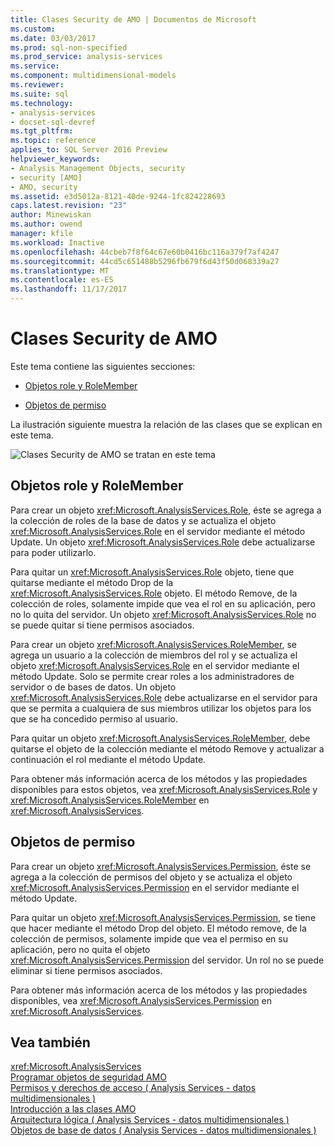 ```yaml
---
title: Clases Security de AMO | Documentos de Microsoft
ms.custom: 
ms.date: 03/03/2017
ms.prod: sql-non-specified
ms.prod_service: analysis-services
ms.service: 
ms.component: multidimensional-models
ms.reviewer: 
ms.suite: sql
ms.technology:
- analysis-services
- docset-sql-devref
ms.tgt_pltfrm: 
ms.topic: reference
applies_to: SQL Server 2016 Preview
helpviewer_keywords:
- Analysis Management Objects, security
- security [AMO]
- AMO, security
ms.assetid: e3d5012a-8121-40de-9244-1fc824228693
caps.latest.revision: "23"
author: Minewiskan
ms.author: owend
manager: kfile
ms.workload: Inactive
ms.openlocfilehash: 44cbeb7f8f64c67e60b0416bc116a379f7af4247
ms.sourcegitcommit: 44cd5c651488b5296fb679f6d43f50d068339a27
ms.translationtype: MT
ms.contentlocale: es-ES
ms.lasthandoff: 11/17/2017
---
```

# <a name="amo-security-classes"></a>Clases Security de AMO
  Este tema contiene las siguientes secciones:  
  
-   [Objetos role y RoleMember](#RolesMembers)  
  
-   [Objetos de permiso](#Permissions)  
  
 La ilustración siguiente muestra la relación de las clases que se explican en este tema.  
  
 ![Clases Security de AMO se tratan en este tema](../../../analysis-services/multidimensional-models/analysis-management-objects/media/amo-securityclasses.gif "clases Security de AMO se tratan en este tema")  
  
##  <a name="RolesMembers"></a>Objetos role y RoleMember  
 Para crear un objeto <xref:Microsoft.AnalysisServices.Role>, éste se agrega a la colección de roles de la base de datos y se actualiza el objeto <xref:Microsoft.AnalysisServices.Role> en el servidor mediante el método Update. Un objeto <xref:Microsoft.AnalysisServices.Role> debe actualizarse para poder utilizarlo.  
  
 Para quitar un <xref:Microsoft.AnalysisServices.Role> objeto, tiene que quitarse mediante el método Drop de la <xref:Microsoft.AnalysisServices.Role> objeto. El método Remove, de la colección de roles, solamente impide que vea el rol en su aplicación, pero no lo quita del servidor. Un objeto <xref:Microsoft.AnalysisServices.Role> no se puede quitar si tiene permisos asociados.  
  
 Para crear un objeto <xref:Microsoft.AnalysisServices.RoleMember>, se agrega un usuario a la colección de miembros del rol y se actualiza el objeto <xref:Microsoft.AnalysisServices.Role> en el servidor mediante el método Update. Solo se permite crear roles a los administradores de servidor o de bases de datos. Un objeto <xref:Microsoft.AnalysisServices.Role> debe actualizarse en el servidor para que se permita a cualquiera de sus miembros utilizar los objetos para los que se ha concedido permiso al usuario.  
  
 Para quitar un objeto <xref:Microsoft.AnalysisServices.RoleMember>, debe quitarse el objeto de la colección mediante el método Remove y actualizar a continuación el rol mediante el método Update.  
  
 Para obtener más información acerca de los métodos y las propiedades disponibles para estos objetos, vea <xref:Microsoft.AnalysisServices.Role> y <xref:Microsoft.AnalysisServices.RoleMember> en <xref:Microsoft.AnalysisServices>.  
  
##  <a name="Permissions"></a>Objetos de permiso  
 Para crear un objeto <xref:Microsoft.AnalysisServices.Permission>, éste se agrega a la colección de permisos del objeto y se actualiza el objeto <xref:Microsoft.AnalysisServices.Permission> en el servidor mediante el método Update.  
  
 Para quitar un objeto <xref:Microsoft.AnalysisServices.Permission>, se tiene que hacer mediante el método Drop del objeto. El método remove, de la colección de permisos, solamente impide que vea el permiso en su aplicación, pero no quita el objeto <xref:Microsoft.AnalysisServices.Permission> del servidor. Un rol no se puede eliminar si tiene permisos asociados.  
  
 Para obtener más información acerca de los métodos y las propiedades disponibles, vea <xref:Microsoft.AnalysisServices.Permission> en <xref:Microsoft.AnalysisServices>.  
  
## <a name="see-also"></a>Vea también  
 <xref:Microsoft.AnalysisServices>   
 [Programar objetos de seguridad AMO](../../../analysis-services/multidimensional-models/analysis-management-objects/programming-amo-security-objects.md)   
 [Permisos y derechos de acceso &#40; Analysis Services - datos multidimensionales &#41;](http://msdn.microsoft.com/library/59fa3573-f985-46cb-8042-7da71bd59a7b)   
 [Introducción a las clases AMO](../../../analysis-services/multidimensional-models/analysis-management-objects/amo-classes-introduction.md)   
 [Arquitectura lógica &#40; Analysis Services - datos multidimensionales &#41;](../../../analysis-services/multidimensional-models/olap-logical/understanding-microsoft-olap-logical-architecture.md)   
 [Objetos de base de datos &#40; Analysis Services - datos multidimensionales &#41;](../../../analysis-services/multidimensional-models/olap-logical/database-objects-analysis-services-multidimensional-data.md)  
  
  
